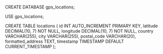 CREATE DATABASE gps_locations;

USE gps_locations;

CREATE TABLE locations (
    id INT AUTO_INCREMENT PRIMARY KEY,
    latitude DECIMAL(10, 7) NOT NULL,
    longitude DECIMAL(10, 7) NOT NULL,
    country VARCHAR(255),
    city VARCHAR(255),
    postal_code VARCHAR(20),
    formatted_address TEXT,
    timestamp TIMESTAMP DEFAULT CURRENT_TIMESTAMP
);